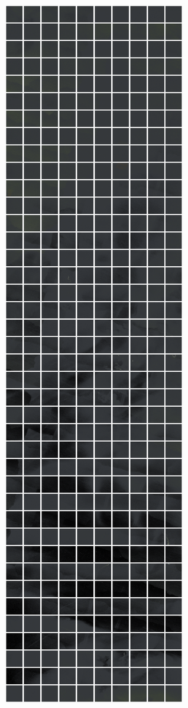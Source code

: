 <html>
<div>
<img src="https://github.com/HakkaTjakka/NL_TILE_MAP/blob/main/18/626/-1070/r.6260.-10700.png" height="44" width="44">
<img src="https://github.com/HakkaTjakka/NL_TILE_MAP/blob/main/18/626/-1070/r.6261.-10700.png" height="44" width="44">
<img src="https://github.com/HakkaTjakka/NL_TILE_MAP/blob/main/18/626/-1070/r.6262.-10700.png" height="44" width="44">
<img src="https://github.com/HakkaTjakka/NL_TILE_MAP/blob/main/18/626/-1070/r.6263.-10700.png" height="44" width="44">
<img src="https://github.com/HakkaTjakka/NL_TILE_MAP/blob/main/18/626/-1070/r.6264.-10700.png" height="44" width="44">
<img src="https://github.com/HakkaTjakka/NL_TILE_MAP/blob/main/18/626/-1070/r.6265.-10700.png" height="44" width="44">
<img src="https://github.com/HakkaTjakka/NL_TILE_MAP/blob/main/18/626/-1070/r.6266.-10700.png" height="44" width="44">
<img src="https://github.com/HakkaTjakka/NL_TILE_MAP/blob/main/18/626/-1070/r.6267.-10700.png" height="44" width="44">
<img src="https://github.com/HakkaTjakka/NL_TILE_MAP/blob/main/18/626/-1070/r.6268.-10700.png" height="44" width="44">
<img src="https://github.com/HakkaTjakka/NL_TILE_MAP/blob/main/18/626/-1070/r.6269.-10700.png" height="44" width="44">
<img src="https://github.com/HakkaTjakka/NL_TILE_MAP/blob/main/18/627/-1070/r.6270.-10700.png" height="44" width="44">
<img src="https://github.com/HakkaTjakka/NL_TILE_MAP/blob/main/18/627/-1070/r.6271.-10700.png" height="44" width="44">
<img src="https://github.com/HakkaTjakka/NL_TILE_MAP/blob/main/18/627/-1070/r.6272.-10700.png" height="44" width="44">
<img src="https://github.com/HakkaTjakka/NL_TILE_MAP/blob/main/18/627/-1070/r.6273.-10700.png" height="44" width="44">
<img src="https://github.com/HakkaTjakka/NL_TILE_MAP/blob/main/18/627/-1070/r.6274.-10700.png" height="44" width="44">
<img src="https://github.com/HakkaTjakka/NL_TILE_MAP/blob/main/18/627/-1070/r.6275.-10700.png" height="44" width="44">
<img src="https://github.com/HakkaTjakka/NL_TILE_MAP/blob/main/18/627/-1070/r.6276.-10700.png" height="44" width="44">
<img src="https://github.com/HakkaTjakka/NL_TILE_MAP/blob/main/18/627/-1070/r.6277.-10700.png" height="44" width="44">
<img src="https://github.com/HakkaTjakka/NL_TILE_MAP/blob/main/18/627/-1070/r.6278.-10700.png" height="44" width="44">
<img src="https://github.com/HakkaTjakka/NL_TILE_MAP/blob/main/18/627/-1070/r.6279.-10700.png" height="44" width="44">
<br>
<img src="https://github.com/HakkaTjakka/NL_TILE_MAP/blob/main/18/626/-1070/r.6260.-10699.png" height="44" width="44">
<img src="https://github.com/HakkaTjakka/NL_TILE_MAP/blob/main/18/626/-1070/r.6261.-10699.png" height="44" width="44">
<img src="https://github.com/HakkaTjakka/NL_TILE_MAP/blob/main/18/626/-1070/r.6262.-10699.png" height="44" width="44">
<img src="https://github.com/HakkaTjakka/NL_TILE_MAP/blob/main/18/626/-1070/r.6263.-10699.png" height="44" width="44">
<img src="https://github.com/HakkaTjakka/NL_TILE_MAP/blob/main/18/626/-1070/r.6264.-10699.png" height="44" width="44">
<img src="https://github.com/HakkaTjakka/NL_TILE_MAP/blob/main/18/626/-1070/r.6265.-10699.png" height="44" width="44">
<img src="https://github.com/HakkaTjakka/NL_TILE_MAP/blob/main/18/626/-1070/r.6266.-10699.png" height="44" width="44">
<img src="https://github.com/HakkaTjakka/NL_TILE_MAP/blob/main/18/626/-1070/r.6267.-10699.png" height="44" width="44">
<img src="https://github.com/HakkaTjakka/NL_TILE_MAP/blob/main/18/626/-1070/r.6268.-10699.png" height="44" width="44">
<img src="https://github.com/HakkaTjakka/NL_TILE_MAP/blob/main/18/626/-1070/r.6269.-10699.png" height="44" width="44">
<img src="https://github.com/HakkaTjakka/NL_TILE_MAP/blob/main/18/627/-1070/r.6270.-10699.png" height="44" width="44">
<img src="https://github.com/HakkaTjakka/NL_TILE_MAP/blob/main/18/627/-1070/r.6271.-10699.png" height="44" width="44">
<img src="https://github.com/HakkaTjakka/NL_TILE_MAP/blob/main/18/627/-1070/r.6272.-10699.png" height="44" width="44">
<img src="https://github.com/HakkaTjakka/NL_TILE_MAP/blob/main/18/627/-1070/r.6273.-10699.png" height="44" width="44">
<img src="https://github.com/HakkaTjakka/NL_TILE_MAP/blob/main/18/627/-1070/r.6274.-10699.png" height="44" width="44">
<img src="https://github.com/HakkaTjakka/NL_TILE_MAP/blob/main/18/627/-1070/r.6275.-10699.png" height="44" width="44">
<img src="https://github.com/HakkaTjakka/NL_TILE_MAP/blob/main/18/627/-1070/r.6276.-10699.png" height="44" width="44">
<img src="https://github.com/HakkaTjakka/NL_TILE_MAP/blob/main/18/627/-1070/r.6277.-10699.png" height="44" width="44">
<img src="https://github.com/HakkaTjakka/NL_TILE_MAP/blob/main/18/627/-1070/r.6278.-10699.png" height="44" width="44">
<img src="https://github.com/HakkaTjakka/NL_TILE_MAP/blob/main/18/627/-1070/r.6279.-10699.png" height="44" width="44">
<br>
<img src="https://github.com/HakkaTjakka/NL_TILE_MAP/blob/main/18/626/-1070/r.6260.-10698.png" height="44" width="44">
<img src="https://github.com/HakkaTjakka/NL_TILE_MAP/blob/main/18/626/-1070/r.6261.-10698.png" height="44" width="44">
<img src="https://github.com/HakkaTjakka/NL_TILE_MAP/blob/main/18/626/-1070/r.6262.-10698.png" height="44" width="44">
<img src="https://github.com/HakkaTjakka/NL_TILE_MAP/blob/main/18/626/-1070/r.6263.-10698.png" height="44" width="44">
<img src="https://github.com/HakkaTjakka/NL_TILE_MAP/blob/main/18/626/-1070/r.6264.-10698.png" height="44" width="44">
<img src="https://github.com/HakkaTjakka/NL_TILE_MAP/blob/main/18/626/-1070/r.6265.-10698.png" height="44" width="44">
<img src="https://github.com/HakkaTjakka/NL_TILE_MAP/blob/main/18/626/-1070/r.6266.-10698.png" height="44" width="44">
<img src="https://github.com/HakkaTjakka/NL_TILE_MAP/blob/main/18/626/-1070/r.6267.-10698.png" height="44" width="44">
<img src="https://github.com/HakkaTjakka/NL_TILE_MAP/blob/main/18/626/-1070/r.6268.-10698.png" height="44" width="44">
<img src="https://github.com/HakkaTjakka/NL_TILE_MAP/blob/main/18/626/-1070/r.6269.-10698.png" height="44" width="44">
<img src="https://github.com/HakkaTjakka/NL_TILE_MAP/blob/main/18/627/-1070/r.6270.-10698.png" height="44" width="44">
<img src="https://github.com/HakkaTjakka/NL_TILE_MAP/blob/main/18/627/-1070/r.6271.-10698.png" height="44" width="44">
<img src="https://github.com/HakkaTjakka/NL_TILE_MAP/blob/main/18/627/-1070/r.6272.-10698.png" height="44" width="44">
<img src="https://github.com/HakkaTjakka/NL_TILE_MAP/blob/main/18/627/-1070/r.6273.-10698.png" height="44" width="44">
<img src="https://github.com/HakkaTjakka/NL_TILE_MAP/blob/main/18/627/-1070/r.6274.-10698.png" height="44" width="44">
<img src="https://github.com/HakkaTjakka/NL_TILE_MAP/blob/main/18/627/-1070/r.6275.-10698.png" height="44" width="44">
<img src="https://github.com/HakkaTjakka/NL_TILE_MAP/blob/main/18/627/-1070/r.6276.-10698.png" height="44" width="44">
<img src="https://github.com/HakkaTjakka/NL_TILE_MAP/blob/main/18/627/-1070/r.6277.-10698.png" height="44" width="44">
<img src="https://github.com/HakkaTjakka/NL_TILE_MAP/blob/main/18/627/-1070/r.6278.-10698.png" height="44" width="44">
<img src="https://github.com/HakkaTjakka/NL_TILE_MAP/blob/main/18/627/-1070/r.6279.-10698.png" height="44" width="44">
<br>
<img src="https://github.com/HakkaTjakka/NL_TILE_MAP/blob/main/18/626/-1070/r.6260.-10697.png" height="44" width="44">
<img src="https://github.com/HakkaTjakka/NL_TILE_MAP/blob/main/18/626/-1070/r.6261.-10697.png" height="44" width="44">
<img src="https://github.com/HakkaTjakka/NL_TILE_MAP/blob/main/18/626/-1070/r.6262.-10697.png" height="44" width="44">
<img src="https://github.com/HakkaTjakka/NL_TILE_MAP/blob/main/18/626/-1070/r.6263.-10697.png" height="44" width="44">
<img src="https://github.com/HakkaTjakka/NL_TILE_MAP/blob/main/18/626/-1070/r.6264.-10697.png" height="44" width="44">
<img src="https://github.com/HakkaTjakka/NL_TILE_MAP/blob/main/18/626/-1070/r.6265.-10697.png" height="44" width="44">
<img src="https://github.com/HakkaTjakka/NL_TILE_MAP/blob/main/18/626/-1070/r.6266.-10697.png" height="44" width="44">
<img src="https://github.com/HakkaTjakka/NL_TILE_MAP/blob/main/18/626/-1070/r.6267.-10697.png" height="44" width="44">
<img src="https://github.com/HakkaTjakka/NL_TILE_MAP/blob/main/18/626/-1070/r.6268.-10697.png" height="44" width="44">
<img src="https://github.com/HakkaTjakka/NL_TILE_MAP/blob/main/18/626/-1070/r.6269.-10697.png" height="44" width="44">
<img src="https://github.com/HakkaTjakka/NL_TILE_MAP/blob/main/18/627/-1070/r.6270.-10697.png" height="44" width="44">
<img src="https://github.com/HakkaTjakka/NL_TILE_MAP/blob/main/18/627/-1070/r.6271.-10697.png" height="44" width="44">
<img src="https://github.com/HakkaTjakka/NL_TILE_MAP/blob/main/18/627/-1070/r.6272.-10697.png" height="44" width="44">
<img src="https://github.com/HakkaTjakka/NL_TILE_MAP/blob/main/18/627/-1070/r.6273.-10697.png" height="44" width="44">
<img src="https://github.com/HakkaTjakka/NL_TILE_MAP/blob/main/18/627/-1070/r.6274.-10697.png" height="44" width="44">
<img src="https://github.com/HakkaTjakka/NL_TILE_MAP/blob/main/18/627/-1070/r.6275.-10697.png" height="44" width="44">
<img src="https://github.com/HakkaTjakka/NL_TILE_MAP/blob/main/18/627/-1070/r.6276.-10697.png" height="44" width="44">
<img src="https://github.com/HakkaTjakka/NL_TILE_MAP/blob/main/18/627/-1070/r.6277.-10697.png" height="44" width="44">
<img src="https://github.com/HakkaTjakka/NL_TILE_MAP/blob/main/18/627/-1070/r.6278.-10697.png" height="44" width="44">
<img src="https://github.com/HakkaTjakka/NL_TILE_MAP/blob/main/18/627/-1070/r.6279.-10697.png" height="44" width="44">
<br>
<img src="https://github.com/HakkaTjakka/NL_TILE_MAP/blob/main/18/626/-1070/r.6260.-10696.png" height="44" width="44">
<img src="https://github.com/HakkaTjakka/NL_TILE_MAP/blob/main/18/626/-1070/r.6261.-10696.png" height="44" width="44">
<img src="https://github.com/HakkaTjakka/NL_TILE_MAP/blob/main/18/626/-1070/r.6262.-10696.png" height="44" width="44">
<img src="https://github.com/HakkaTjakka/NL_TILE_MAP/blob/main/18/626/-1070/r.6263.-10696.png" height="44" width="44">
<img src="https://github.com/HakkaTjakka/NL_TILE_MAP/blob/main/18/626/-1070/r.6264.-10696.png" height="44" width="44">
<img src="https://github.com/HakkaTjakka/NL_TILE_MAP/blob/main/18/626/-1070/r.6265.-10696.png" height="44" width="44">
<img src="https://github.com/HakkaTjakka/NL_TILE_MAP/blob/main/18/626/-1070/r.6266.-10696.png" height="44" width="44">
<img src="https://github.com/HakkaTjakka/NL_TILE_MAP/blob/main/18/626/-1070/r.6267.-10696.png" height="44" width="44">
<img src="https://github.com/HakkaTjakka/NL_TILE_MAP/blob/main/18/626/-1070/r.6268.-10696.png" height="44" width="44">
<img src="https://github.com/HakkaTjakka/NL_TILE_MAP/blob/main/18/626/-1070/r.6269.-10696.png" height="44" width="44">
<img src="https://github.com/HakkaTjakka/NL_TILE_MAP/blob/main/18/627/-1070/r.6270.-10696.png" height="44" width="44">
<img src="https://github.com/HakkaTjakka/NL_TILE_MAP/blob/main/18/627/-1070/r.6271.-10696.png" height="44" width="44">
<img src="https://github.com/HakkaTjakka/NL_TILE_MAP/blob/main/18/627/-1070/r.6272.-10696.png" height="44" width="44">
<img src="https://github.com/HakkaTjakka/NL_TILE_MAP/blob/main/18/627/-1070/r.6273.-10696.png" height="44" width="44">
<img src="https://github.com/HakkaTjakka/NL_TILE_MAP/blob/main/18/627/-1070/r.6274.-10696.png" height="44" width="44">
<img src="https://github.com/HakkaTjakka/NL_TILE_MAP/blob/main/18/627/-1070/r.6275.-10696.png" height="44" width="44">
<img src="https://github.com/HakkaTjakka/NL_TILE_MAP/blob/main/18/627/-1070/r.6276.-10696.png" height="44" width="44">
<img src="https://github.com/HakkaTjakka/NL_TILE_MAP/blob/main/18/627/-1070/r.6277.-10696.png" height="44" width="44">
<img src="https://github.com/HakkaTjakka/NL_TILE_MAP/blob/main/18/627/-1070/r.6278.-10696.png" height="44" width="44">
<img src="https://github.com/HakkaTjakka/NL_TILE_MAP/blob/main/18/627/-1070/r.6279.-10696.png" height="44" width="44">
<br>
<img src="https://github.com/HakkaTjakka/NL_TILE_MAP/blob/main/18/626/-1070/r.6260.-10695.png" height="44" width="44">
<img src="https://github.com/HakkaTjakka/NL_TILE_MAP/blob/main/18/626/-1070/r.6261.-10695.png" height="44" width="44">
<img src="https://github.com/HakkaTjakka/NL_TILE_MAP/blob/main/18/626/-1070/r.6262.-10695.png" height="44" width="44">
<img src="https://github.com/HakkaTjakka/NL_TILE_MAP/blob/main/18/626/-1070/r.6263.-10695.png" height="44" width="44">
<img src="https://github.com/HakkaTjakka/NL_TILE_MAP/blob/main/18/626/-1070/r.6264.-10695.png" height="44" width="44">
<img src="https://github.com/HakkaTjakka/NL_TILE_MAP/blob/main/18/626/-1070/r.6265.-10695.png" height="44" width="44">
<img src="https://github.com/HakkaTjakka/NL_TILE_MAP/blob/main/18/626/-1070/r.6266.-10695.png" height="44" width="44">
<img src="https://github.com/HakkaTjakka/NL_TILE_MAP/blob/main/18/626/-1070/r.6267.-10695.png" height="44" width="44">
<img src="https://github.com/HakkaTjakka/NL_TILE_MAP/blob/main/18/626/-1070/r.6268.-10695.png" height="44" width="44">
<img src="https://github.com/HakkaTjakka/NL_TILE_MAP/blob/main/18/626/-1070/r.6269.-10695.png" height="44" width="44">
<img src="https://github.com/HakkaTjakka/NL_TILE_MAP/blob/main/18/627/-1070/r.6270.-10695.png" height="44" width="44">
<img src="https://github.com/HakkaTjakka/NL_TILE_MAP/blob/main/18/627/-1070/r.6271.-10695.png" height="44" width="44">
<img src="https://github.com/HakkaTjakka/NL_TILE_MAP/blob/main/18/627/-1070/r.6272.-10695.png" height="44" width="44">
<img src="https://github.com/HakkaTjakka/NL_TILE_MAP/blob/main/18/627/-1070/r.6273.-10695.png" height="44" width="44">
<img src="https://github.com/HakkaTjakka/NL_TILE_MAP/blob/main/18/627/-1070/r.6274.-10695.png" height="44" width="44">
<img src="https://github.com/HakkaTjakka/NL_TILE_MAP/blob/main/18/627/-1070/r.6275.-10695.png" height="44" width="44">
<img src="https://github.com/HakkaTjakka/NL_TILE_MAP/blob/main/18/627/-1070/r.6276.-10695.png" height="44" width="44">
<img src="https://github.com/HakkaTjakka/NL_TILE_MAP/blob/main/18/627/-1070/r.6277.-10695.png" height="44" width="44">
<img src="https://github.com/HakkaTjakka/NL_TILE_MAP/blob/main/18/627/-1070/r.6278.-10695.png" height="44" width="44">
<img src="https://github.com/HakkaTjakka/NL_TILE_MAP/blob/main/18/627/-1070/r.6279.-10695.png" height="44" width="44">
<br>
<img src="https://github.com/HakkaTjakka/NL_TILE_MAP/blob/main/18/626/-1070/r.6260.-10694.png" height="44" width="44">
<img src="https://github.com/HakkaTjakka/NL_TILE_MAP/blob/main/18/626/-1070/r.6261.-10694.png" height="44" width="44">
<img src="https://github.com/HakkaTjakka/NL_TILE_MAP/blob/main/18/626/-1070/r.6262.-10694.png" height="44" width="44">
<img src="https://github.com/HakkaTjakka/NL_TILE_MAP/blob/main/18/626/-1070/r.6263.-10694.png" height="44" width="44">
<img src="https://github.com/HakkaTjakka/NL_TILE_MAP/blob/main/18/626/-1070/r.6264.-10694.png" height="44" width="44">
<img src="https://github.com/HakkaTjakka/NL_TILE_MAP/blob/main/18/626/-1070/r.6265.-10694.png" height="44" width="44">
<img src="https://github.com/HakkaTjakka/NL_TILE_MAP/blob/main/18/626/-1070/r.6266.-10694.png" height="44" width="44">
<img src="https://github.com/HakkaTjakka/NL_TILE_MAP/blob/main/18/626/-1070/r.6267.-10694.png" height="44" width="44">
<img src="https://github.com/HakkaTjakka/NL_TILE_MAP/blob/main/18/626/-1070/r.6268.-10694.png" height="44" width="44">
<img src="https://github.com/HakkaTjakka/NL_TILE_MAP/blob/main/18/626/-1070/r.6269.-10694.png" height="44" width="44">
<img src="https://github.com/HakkaTjakka/NL_TILE_MAP/blob/main/18/627/-1070/r.6270.-10694.png" height="44" width="44">
<img src="https://github.com/HakkaTjakka/NL_TILE_MAP/blob/main/18/627/-1070/r.6271.-10694.png" height="44" width="44">
<img src="https://github.com/HakkaTjakka/NL_TILE_MAP/blob/main/18/627/-1070/r.6272.-10694.png" height="44" width="44">
<img src="https://github.com/HakkaTjakka/NL_TILE_MAP/blob/main/18/627/-1070/r.6273.-10694.png" height="44" width="44">
<img src="https://github.com/HakkaTjakka/NL_TILE_MAP/blob/main/18/627/-1070/r.6274.-10694.png" height="44" width="44">
<img src="https://github.com/HakkaTjakka/NL_TILE_MAP/blob/main/18/627/-1070/r.6275.-10694.png" height="44" width="44">
<img src="https://github.com/HakkaTjakka/NL_TILE_MAP/blob/main/18/627/-1070/r.6276.-10694.png" height="44" width="44">
<img src="https://github.com/HakkaTjakka/NL_TILE_MAP/blob/main/18/627/-1070/r.6277.-10694.png" height="44" width="44">
<img src="https://github.com/HakkaTjakka/NL_TILE_MAP/blob/main/18/627/-1070/r.6278.-10694.png" height="44" width="44">
<img src="https://github.com/HakkaTjakka/NL_TILE_MAP/blob/main/18/627/-1070/r.6279.-10694.png" height="44" width="44">
<br>
<img src="https://github.com/HakkaTjakka/NL_TILE_MAP/blob/main/18/626/-1070/r.6260.-10693.png" height="44" width="44">
<img src="https://github.com/HakkaTjakka/NL_TILE_MAP/blob/main/18/626/-1070/r.6261.-10693.png" height="44" width="44">
<img src="https://github.com/HakkaTjakka/NL_TILE_MAP/blob/main/18/626/-1070/r.6262.-10693.png" height="44" width="44">
<img src="https://github.com/HakkaTjakka/NL_TILE_MAP/blob/main/18/626/-1070/r.6263.-10693.png" height="44" width="44">
<img src="https://github.com/HakkaTjakka/NL_TILE_MAP/blob/main/18/626/-1070/r.6264.-10693.png" height="44" width="44">
<img src="https://github.com/HakkaTjakka/NL_TILE_MAP/blob/main/18/626/-1070/r.6265.-10693.png" height="44" width="44">
<img src="https://github.com/HakkaTjakka/NL_TILE_MAP/blob/main/18/626/-1070/r.6266.-10693.png" height="44" width="44">
<img src="https://github.com/HakkaTjakka/NL_TILE_MAP/blob/main/18/626/-1070/r.6267.-10693.png" height="44" width="44">
<img src="https://github.com/HakkaTjakka/NL_TILE_MAP/blob/main/18/626/-1070/r.6268.-10693.png" height="44" width="44">
<img src="https://github.com/HakkaTjakka/NL_TILE_MAP/blob/main/18/626/-1070/r.6269.-10693.png" height="44" width="44">
<img src="https://github.com/HakkaTjakka/NL_TILE_MAP/blob/main/18/627/-1070/r.6270.-10693.png" height="44" width="44">
<img src="https://github.com/HakkaTjakka/NL_TILE_MAP/blob/main/18/627/-1070/r.6271.-10693.png" height="44" width="44">
<img src="https://github.com/HakkaTjakka/NL_TILE_MAP/blob/main/18/627/-1070/r.6272.-10693.png" height="44" width="44">
<img src="https://github.com/HakkaTjakka/NL_TILE_MAP/blob/main/18/627/-1070/r.6273.-10693.png" height="44" width="44">
<img src="https://github.com/HakkaTjakka/NL_TILE_MAP/blob/main/18/627/-1070/r.6274.-10693.png" height="44" width="44">
<img src="https://github.com/HakkaTjakka/NL_TILE_MAP/blob/main/18/627/-1070/r.6275.-10693.png" height="44" width="44">
<img src="https://github.com/HakkaTjakka/NL_TILE_MAP/blob/main/18/627/-1070/r.6276.-10693.png" height="44" width="44">
<img src="https://github.com/HakkaTjakka/NL_TILE_MAP/blob/main/18/627/-1070/r.6277.-10693.png" height="44" width="44">
<img src="https://github.com/HakkaTjakka/NL_TILE_MAP/blob/main/18/627/-1070/r.6278.-10693.png" height="44" width="44">
<img src="https://github.com/HakkaTjakka/NL_TILE_MAP/blob/main/18/627/-1070/r.6279.-10693.png" height="44" width="44">
<br>
<img src="https://github.com/HakkaTjakka/NL_TILE_MAP/blob/main/18/626/-1070/r.6260.-10692.png" height="44" width="44">
<img src="https://github.com/HakkaTjakka/NL_TILE_MAP/blob/main/18/626/-1070/r.6261.-10692.png" height="44" width="44">
<img src="https://github.com/HakkaTjakka/NL_TILE_MAP/blob/main/18/626/-1070/r.6262.-10692.png" height="44" width="44">
<img src="https://github.com/HakkaTjakka/NL_TILE_MAP/blob/main/18/626/-1070/r.6263.-10692.png" height="44" width="44">
<img src="https://github.com/HakkaTjakka/NL_TILE_MAP/blob/main/18/626/-1070/r.6264.-10692.png" height="44" width="44">
<img src="https://github.com/HakkaTjakka/NL_TILE_MAP/blob/main/18/626/-1070/r.6265.-10692.png" height="44" width="44">
<img src="https://github.com/HakkaTjakka/NL_TILE_MAP/blob/main/18/626/-1070/r.6266.-10692.png" height="44" width="44">
<img src="https://github.com/HakkaTjakka/NL_TILE_MAP/blob/main/18/626/-1070/r.6267.-10692.png" height="44" width="44">
<img src="https://github.com/HakkaTjakka/NL_TILE_MAP/blob/main/18/626/-1070/r.6268.-10692.png" height="44" width="44">
<img src="https://github.com/HakkaTjakka/NL_TILE_MAP/blob/main/18/626/-1070/r.6269.-10692.png" height="44" width="44">
<img src="https://github.com/HakkaTjakka/NL_TILE_MAP/blob/main/18/627/-1070/r.6270.-10692.png" height="44" width="44">
<img src="https://github.com/HakkaTjakka/NL_TILE_MAP/blob/main/18/627/-1070/r.6271.-10692.png" height="44" width="44">
<img src="https://github.com/HakkaTjakka/NL_TILE_MAP/blob/main/18/627/-1070/r.6272.-10692.png" height="44" width="44">
<img src="https://github.com/HakkaTjakka/NL_TILE_MAP/blob/main/18/627/-1070/r.6273.-10692.png" height="44" width="44">
<img src="https://github.com/HakkaTjakka/NL_TILE_MAP/blob/main/18/627/-1070/r.6274.-10692.png" height="44" width="44">
<img src="https://github.com/HakkaTjakka/NL_TILE_MAP/blob/main/18/627/-1070/r.6275.-10692.png" height="44" width="44">
<img src="https://github.com/HakkaTjakka/NL_TILE_MAP/blob/main/18/627/-1070/r.6276.-10692.png" height="44" width="44">
<img src="https://github.com/HakkaTjakka/NL_TILE_MAP/blob/main/18/627/-1070/r.6277.-10692.png" height="44" width="44">
<img src="https://github.com/HakkaTjakka/NL_TILE_MAP/blob/main/18/627/-1070/r.6278.-10692.png" height="44" width="44">
<img src="https://github.com/HakkaTjakka/NL_TILE_MAP/blob/main/18/627/-1070/r.6279.-10692.png" height="44" width="44">
<br>
<img src="https://github.com/HakkaTjakka/NL_TILE_MAP/blob/main/18/626/-1070/r.6260.-10691.png" height="44" width="44">
<img src="https://github.com/HakkaTjakka/NL_TILE_MAP/blob/main/18/626/-1070/r.6261.-10691.png" height="44" width="44">
<img src="https://github.com/HakkaTjakka/NL_TILE_MAP/blob/main/18/626/-1070/r.6262.-10691.png" height="44" width="44">
<img src="https://github.com/HakkaTjakka/NL_TILE_MAP/blob/main/18/626/-1070/r.6263.-10691.png" height="44" width="44">
<img src="https://github.com/HakkaTjakka/NL_TILE_MAP/blob/main/18/626/-1070/r.6264.-10691.png" height="44" width="44">
<img src="https://github.com/HakkaTjakka/NL_TILE_MAP/blob/main/18/626/-1070/r.6265.-10691.png" height="44" width="44">
<img src="https://github.com/HakkaTjakka/NL_TILE_MAP/blob/main/18/626/-1070/r.6266.-10691.png" height="44" width="44">
<img src="https://github.com/HakkaTjakka/NL_TILE_MAP/blob/main/18/626/-1070/r.6267.-10691.png" height="44" width="44">
<img src="https://github.com/HakkaTjakka/NL_TILE_MAP/blob/main/18/626/-1070/r.6268.-10691.png" height="44" width="44">
<img src="https://github.com/HakkaTjakka/NL_TILE_MAP/blob/main/18/626/-1070/r.6269.-10691.png" height="44" width="44">
<img src="https://github.com/HakkaTjakka/NL_TILE_MAP/blob/main/18/627/-1070/r.6270.-10691.png" height="44" width="44">
<img src="https://github.com/HakkaTjakka/NL_TILE_MAP/blob/main/18/627/-1070/r.6271.-10691.png" height="44" width="44">
<img src="https://github.com/HakkaTjakka/NL_TILE_MAP/blob/main/18/627/-1070/r.6272.-10691.png" height="44" width="44">
<img src="https://github.com/HakkaTjakka/NL_TILE_MAP/blob/main/18/627/-1070/r.6273.-10691.png" height="44" width="44">
<img src="https://github.com/HakkaTjakka/NL_TILE_MAP/blob/main/18/627/-1070/r.6274.-10691.png" height="44" width="44">
<img src="https://github.com/HakkaTjakka/NL_TILE_MAP/blob/main/18/627/-1070/r.6275.-10691.png" height="44" width="44">
<img src="https://github.com/HakkaTjakka/NL_TILE_MAP/blob/main/18/627/-1070/r.6276.-10691.png" height="44" width="44">
<img src="https://github.com/HakkaTjakka/NL_TILE_MAP/blob/main/18/627/-1070/r.6277.-10691.png" height="44" width="44">
<img src="https://github.com/HakkaTjakka/NL_TILE_MAP/blob/main/18/627/-1070/r.6278.-10691.png" height="44" width="44">
<img src="https://github.com/HakkaTjakka/NL_TILE_MAP/blob/main/18/627/-1070/r.6279.-10691.png" height="44" width="44">
<br>
<img src="https://github.com/HakkaTjakka/NL_TILE_MAP/blob/main/18/626/-1069/r.6260.-10690.png" height="44" width="44">
<img src="https://github.com/HakkaTjakka/NL_TILE_MAP/blob/main/18/626/-1069/r.6261.-10690.png" height="44" width="44">
<img src="https://github.com/HakkaTjakka/NL_TILE_MAP/blob/main/18/626/-1069/r.6262.-10690.png" height="44" width="44">
<img src="https://github.com/HakkaTjakka/NL_TILE_MAP/blob/main/18/626/-1069/r.6263.-10690.png" height="44" width="44">
<img src="https://github.com/HakkaTjakka/NL_TILE_MAP/blob/main/18/626/-1069/r.6264.-10690.png" height="44" width="44">
<img src="https://github.com/HakkaTjakka/NL_TILE_MAP/blob/main/18/626/-1069/r.6265.-10690.png" height="44" width="44">
<img src="https://github.com/HakkaTjakka/NL_TILE_MAP/blob/main/18/626/-1069/r.6266.-10690.png" height="44" width="44">
<img src="https://github.com/HakkaTjakka/NL_TILE_MAP/blob/main/18/626/-1069/r.6267.-10690.png" height="44" width="44">
<img src="https://github.com/HakkaTjakka/NL_TILE_MAP/blob/main/18/626/-1069/r.6268.-10690.png" height="44" width="44">
<img src="https://github.com/HakkaTjakka/NL_TILE_MAP/blob/main/18/626/-1069/r.6269.-10690.png" height="44" width="44">
<img src="https://github.com/HakkaTjakka/NL_TILE_MAP/blob/main/18/627/-1069/r.6270.-10690.png" height="44" width="44">
<img src="https://github.com/HakkaTjakka/NL_TILE_MAP/blob/main/18/627/-1069/r.6271.-10690.png" height="44" width="44">
<img src="https://github.com/HakkaTjakka/NL_TILE_MAP/blob/main/18/627/-1069/r.6272.-10690.png" height="44" width="44">
<img src="https://github.com/HakkaTjakka/NL_TILE_MAP/blob/main/18/627/-1069/r.6273.-10690.png" height="44" width="44">
<img src="https://github.com/HakkaTjakka/NL_TILE_MAP/blob/main/18/627/-1069/r.6274.-10690.png" height="44" width="44">
<img src="https://github.com/HakkaTjakka/NL_TILE_MAP/blob/main/18/627/-1069/r.6275.-10690.png" height="44" width="44">
<img src="https://github.com/HakkaTjakka/NL_TILE_MAP/blob/main/18/627/-1069/r.6276.-10690.png" height="44" width="44">
<img src="https://github.com/HakkaTjakka/NL_TILE_MAP/blob/main/18/627/-1069/r.6277.-10690.png" height="44" width="44">
<img src="https://github.com/HakkaTjakka/NL_TILE_MAP/blob/main/18/627/-1069/r.6278.-10690.png" height="44" width="44">
<img src="https://github.com/HakkaTjakka/NL_TILE_MAP/blob/main/18/627/-1069/r.6279.-10690.png" height="44" width="44">
<br>
<img src="https://github.com/HakkaTjakka/NL_TILE_MAP/blob/main/18/626/-1069/r.6260.-10689.png" height="44" width="44">
<img src="https://github.com/HakkaTjakka/NL_TILE_MAP/blob/main/18/626/-1069/r.6261.-10689.png" height="44" width="44">
<img src="https://github.com/HakkaTjakka/NL_TILE_MAP/blob/main/18/626/-1069/r.6262.-10689.png" height="44" width="44">
<img src="https://github.com/HakkaTjakka/NL_TILE_MAP/blob/main/18/626/-1069/r.6263.-10689.png" height="44" width="44">
<img src="https://github.com/HakkaTjakka/NL_TILE_MAP/blob/main/18/626/-1069/r.6264.-10689.png" height="44" width="44">
<img src="https://github.com/HakkaTjakka/NL_TILE_MAP/blob/main/18/626/-1069/r.6265.-10689.png" height="44" width="44">
<img src="https://github.com/HakkaTjakka/NL_TILE_MAP/blob/main/18/626/-1069/r.6266.-10689.png" height="44" width="44">
<img src="https://github.com/HakkaTjakka/NL_TILE_MAP/blob/main/18/626/-1069/r.6267.-10689.png" height="44" width="44">
<img src="https://github.com/HakkaTjakka/NL_TILE_MAP/blob/main/18/626/-1069/r.6268.-10689.png" height="44" width="44">
<img src="https://github.com/HakkaTjakka/NL_TILE_MAP/blob/main/18/626/-1069/r.6269.-10689.png" height="44" width="44">
<img src="https://github.com/HakkaTjakka/NL_TILE_MAP/blob/main/18/627/-1069/r.6270.-10689.png" height="44" width="44">
<img src="https://github.com/HakkaTjakka/NL_TILE_MAP/blob/main/18/627/-1069/r.6271.-10689.png" height="44" width="44">
<img src="https://github.com/HakkaTjakka/NL_TILE_MAP/blob/main/18/627/-1069/r.6272.-10689.png" height="44" width="44">
<img src="https://github.com/HakkaTjakka/NL_TILE_MAP/blob/main/18/627/-1069/r.6273.-10689.png" height="44" width="44">
<img src="https://github.com/HakkaTjakka/NL_TILE_MAP/blob/main/18/627/-1069/r.6274.-10689.png" height="44" width="44">
<img src="https://github.com/HakkaTjakka/NL_TILE_MAP/blob/main/18/627/-1069/r.6275.-10689.png" height="44" width="44">
<img src="https://github.com/HakkaTjakka/NL_TILE_MAP/blob/main/18/627/-1069/r.6276.-10689.png" height="44" width="44">
<img src="https://github.com/HakkaTjakka/NL_TILE_MAP/blob/main/18/627/-1069/r.6277.-10689.png" height="44" width="44">
<img src="https://github.com/HakkaTjakka/NL_TILE_MAP/blob/main/18/627/-1069/r.6278.-10689.png" height="44" width="44">
<img src="https://github.com/HakkaTjakka/NL_TILE_MAP/blob/main/18/627/-1069/r.6279.-10689.png" height="44" width="44">
<br>
<img src="https://github.com/HakkaTjakka/NL_TILE_MAP/blob/main/18/626/-1069/r.6260.-10688.png" height="44" width="44">
<img src="https://github.com/HakkaTjakka/NL_TILE_MAP/blob/main/18/626/-1069/r.6261.-10688.png" height="44" width="44">
<img src="https://github.com/HakkaTjakka/NL_TILE_MAP/blob/main/18/626/-1069/r.6262.-10688.png" height="44" width="44">
<img src="https://github.com/HakkaTjakka/NL_TILE_MAP/blob/main/18/626/-1069/r.6263.-10688.png" height="44" width="44">
<img src="https://github.com/HakkaTjakka/NL_TILE_MAP/blob/main/18/626/-1069/r.6264.-10688.png" height="44" width="44">
<img src="https://github.com/HakkaTjakka/NL_TILE_MAP/blob/main/18/626/-1069/r.6265.-10688.png" height="44" width="44">
<img src="https://github.com/HakkaTjakka/NL_TILE_MAP/blob/main/18/626/-1069/r.6266.-10688.png" height="44" width="44">
<img src="https://github.com/HakkaTjakka/NL_TILE_MAP/blob/main/18/626/-1069/r.6267.-10688.png" height="44" width="44">
<img src="https://github.com/HakkaTjakka/NL_TILE_MAP/blob/main/18/626/-1069/r.6268.-10688.png" height="44" width="44">
<img src="https://github.com/HakkaTjakka/NL_TILE_MAP/blob/main/18/626/-1069/r.6269.-10688.png" height="44" width="44">
<img src="https://github.com/HakkaTjakka/NL_TILE_MAP/blob/main/18/627/-1069/r.6270.-10688.png" height="44" width="44">
<img src="https://github.com/HakkaTjakka/NL_TILE_MAP/blob/main/18/627/-1069/r.6271.-10688.png" height="44" width="44">
<img src="https://github.com/HakkaTjakka/NL_TILE_MAP/blob/main/18/627/-1069/r.6272.-10688.png" height="44" width="44">
<img src="https://github.com/HakkaTjakka/NL_TILE_MAP/blob/main/18/627/-1069/r.6273.-10688.png" height="44" width="44">
<img src="https://github.com/HakkaTjakka/NL_TILE_MAP/blob/main/18/627/-1069/r.6274.-10688.png" height="44" width="44">
<img src="https://github.com/HakkaTjakka/NL_TILE_MAP/blob/main/18/627/-1069/r.6275.-10688.png" height="44" width="44">
<img src="https://github.com/HakkaTjakka/NL_TILE_MAP/blob/main/18/627/-1069/r.6276.-10688.png" height="44" width="44">
<img src="https://github.com/HakkaTjakka/NL_TILE_MAP/blob/main/18/627/-1069/r.6277.-10688.png" height="44" width="44">
<img src="https://github.com/HakkaTjakka/NL_TILE_MAP/blob/main/18/627/-1069/r.6278.-10688.png" height="44" width="44">
<img src="https://github.com/HakkaTjakka/NL_TILE_MAP/blob/main/18/627/-1069/r.6279.-10688.png" height="44" width="44">
<br>
<img src="https://github.com/HakkaTjakka/NL_TILE_MAP/blob/main/18/626/-1069/r.6260.-10687.png" height="44" width="44">
<img src="https://github.com/HakkaTjakka/NL_TILE_MAP/blob/main/18/626/-1069/r.6261.-10687.png" height="44" width="44">
<img src="https://github.com/HakkaTjakka/NL_TILE_MAP/blob/main/18/626/-1069/r.6262.-10687.png" height="44" width="44">
<img src="https://github.com/HakkaTjakka/NL_TILE_MAP/blob/main/18/626/-1069/r.6263.-10687.png" height="44" width="44">
<img src="https://github.com/HakkaTjakka/NL_TILE_MAP/blob/main/18/626/-1069/r.6264.-10687.png" height="44" width="44">
<img src="https://github.com/HakkaTjakka/NL_TILE_MAP/blob/main/18/626/-1069/r.6265.-10687.png" height="44" width="44">
<img src="https://github.com/HakkaTjakka/NL_TILE_MAP/blob/main/18/626/-1069/r.6266.-10687.png" height="44" width="44">
<img src="https://github.com/HakkaTjakka/NL_TILE_MAP/blob/main/18/626/-1069/r.6267.-10687.png" height="44" width="44">
<img src="https://github.com/HakkaTjakka/NL_TILE_MAP/blob/main/18/626/-1069/r.6268.-10687.png" height="44" width="44">
<img src="https://github.com/HakkaTjakka/NL_TILE_MAP/blob/main/18/626/-1069/r.6269.-10687.png" height="44" width="44">
<img src="https://github.com/HakkaTjakka/NL_TILE_MAP/blob/main/18/627/-1069/r.6270.-10687.png" height="44" width="44">
<img src="https://github.com/HakkaTjakka/NL_TILE_MAP/blob/main/18/627/-1069/r.6271.-10687.png" height="44" width="44">
<img src="https://github.com/HakkaTjakka/NL_TILE_MAP/blob/main/18/627/-1069/r.6272.-10687.png" height="44" width="44">
<img src="https://github.com/HakkaTjakka/NL_TILE_MAP/blob/main/18/627/-1069/r.6273.-10687.png" height="44" width="44">
<img src="https://github.com/HakkaTjakka/NL_TILE_MAP/blob/main/18/627/-1069/r.6274.-10687.png" height="44" width="44">
<img src="https://github.com/HakkaTjakka/NL_TILE_MAP/blob/main/18/627/-1069/r.6275.-10687.png" height="44" width="44">
<img src="https://github.com/HakkaTjakka/NL_TILE_MAP/blob/main/18/627/-1069/r.6276.-10687.png" height="44" width="44">
<img src="https://github.com/HakkaTjakka/NL_TILE_MAP/blob/main/18/627/-1069/r.6277.-10687.png" height="44" width="44">
<img src="https://github.com/HakkaTjakka/NL_TILE_MAP/blob/main/18/627/-1069/r.6278.-10687.png" height="44" width="44">
<img src="https://github.com/HakkaTjakka/NL_TILE_MAP/blob/main/18/627/-1069/r.6279.-10687.png" height="44" width="44">
<br>
<img src="https://github.com/HakkaTjakka/NL_TILE_MAP/blob/main/18/626/-1069/r.6260.-10686.png" height="44" width="44">
<img src="https://github.com/HakkaTjakka/NL_TILE_MAP/blob/main/18/626/-1069/r.6261.-10686.png" height="44" width="44">
<img src="https://github.com/HakkaTjakka/NL_TILE_MAP/blob/main/18/626/-1069/r.6262.-10686.png" height="44" width="44">
<img src="https://github.com/HakkaTjakka/NL_TILE_MAP/blob/main/18/626/-1069/r.6263.-10686.png" height="44" width="44">
<img src="https://github.com/HakkaTjakka/NL_TILE_MAP/blob/main/18/626/-1069/r.6264.-10686.png" height="44" width="44">
<img src="https://github.com/HakkaTjakka/NL_TILE_MAP/blob/main/18/626/-1069/r.6265.-10686.png" height="44" width="44">
<img src="https://github.com/HakkaTjakka/NL_TILE_MAP/blob/main/18/626/-1069/r.6266.-10686.png" height="44" width="44">
<img src="https://github.com/HakkaTjakka/NL_TILE_MAP/blob/main/18/626/-1069/r.6267.-10686.png" height="44" width="44">
<img src="https://github.com/HakkaTjakka/NL_TILE_MAP/blob/main/18/626/-1069/r.6268.-10686.png" height="44" width="44">
<img src="https://github.com/HakkaTjakka/NL_TILE_MAP/blob/main/18/626/-1069/r.6269.-10686.png" height="44" width="44">
<img src="https://github.com/HakkaTjakka/NL_TILE_MAP/blob/main/18/627/-1069/r.6270.-10686.png" height="44" width="44">
<img src="https://github.com/HakkaTjakka/NL_TILE_MAP/blob/main/18/627/-1069/r.6271.-10686.png" height="44" width="44">
<img src="https://github.com/HakkaTjakka/NL_TILE_MAP/blob/main/18/627/-1069/r.6272.-10686.png" height="44" width="44">
<img src="https://github.com/HakkaTjakka/NL_TILE_MAP/blob/main/18/627/-1069/r.6273.-10686.png" height="44" width="44">
<img src="https://github.com/HakkaTjakka/NL_TILE_MAP/blob/main/18/627/-1069/r.6274.-10686.png" height="44" width="44">
<img src="https://github.com/HakkaTjakka/NL_TILE_MAP/blob/main/18/627/-1069/r.6275.-10686.png" height="44" width="44">
<img src="https://github.com/HakkaTjakka/NL_TILE_MAP/blob/main/18/627/-1069/r.6276.-10686.png" height="44" width="44">
<img src="https://github.com/HakkaTjakka/NL_TILE_MAP/blob/main/18/627/-1069/r.6277.-10686.png" height="44" width="44">
<img src="https://github.com/HakkaTjakka/NL_TILE_MAP/blob/main/18/627/-1069/r.6278.-10686.png" height="44" width="44">
<img src="https://github.com/HakkaTjakka/NL_TILE_MAP/blob/main/18/627/-1069/r.6279.-10686.png" height="44" width="44">
<br>
<img src="https://github.com/HakkaTjakka/NL_TILE_MAP/blob/main/18/626/-1069/r.6260.-10685.png" height="44" width="44">
<img src="https://github.com/HakkaTjakka/NL_TILE_MAP/blob/main/18/626/-1069/r.6261.-10685.png" height="44" width="44">
<img src="https://github.com/HakkaTjakka/NL_TILE_MAP/blob/main/18/626/-1069/r.6262.-10685.png" height="44" width="44">
<img src="https://github.com/HakkaTjakka/NL_TILE_MAP/blob/main/18/626/-1069/r.6263.-10685.png" height="44" width="44">
<img src="https://github.com/HakkaTjakka/NL_TILE_MAP/blob/main/18/626/-1069/r.6264.-10685.png" height="44" width="44">
<img src="https://github.com/HakkaTjakka/NL_TILE_MAP/blob/main/18/626/-1069/r.6265.-10685.png" height="44" width="44">
<img src="https://github.com/HakkaTjakka/NL_TILE_MAP/blob/main/18/626/-1069/r.6266.-10685.png" height="44" width="44">
<img src="https://github.com/HakkaTjakka/NL_TILE_MAP/blob/main/18/626/-1069/r.6267.-10685.png" height="44" width="44">
<img src="https://github.com/HakkaTjakka/NL_TILE_MAP/blob/main/18/626/-1069/r.6268.-10685.png" height="44" width="44">
<img src="https://github.com/HakkaTjakka/NL_TILE_MAP/blob/main/18/626/-1069/r.6269.-10685.png" height="44" width="44">
<img src="https://github.com/HakkaTjakka/NL_TILE_MAP/blob/main/18/627/-1069/r.6270.-10685.png" height="44" width="44">
<img src="https://github.com/HakkaTjakka/NL_TILE_MAP/blob/main/18/627/-1069/r.6271.-10685.png" height="44" width="44">
<img src="https://github.com/HakkaTjakka/NL_TILE_MAP/blob/main/18/627/-1069/r.6272.-10685.png" height="44" width="44">
<img src="https://github.com/HakkaTjakka/NL_TILE_MAP/blob/main/18/627/-1069/r.6273.-10685.png" height="44" width="44">
<img src="https://github.com/HakkaTjakka/NL_TILE_MAP/blob/main/18/627/-1069/r.6274.-10685.png" height="44" width="44">
<img src="https://github.com/HakkaTjakka/NL_TILE_MAP/blob/main/18/627/-1069/r.6275.-10685.png" height="44" width="44">
<img src="https://github.com/HakkaTjakka/NL_TILE_MAP/blob/main/18/627/-1069/r.6276.-10685.png" height="44" width="44">
<img src="https://github.com/HakkaTjakka/NL_TILE_MAP/blob/main/18/627/-1069/r.6277.-10685.png" height="44" width="44">
<img src="https://github.com/HakkaTjakka/NL_TILE_MAP/blob/main/18/627/-1069/r.6278.-10685.png" height="44" width="44">
<img src="https://github.com/HakkaTjakka/NL_TILE_MAP/blob/main/18/627/-1069/r.6279.-10685.png" height="44" width="44">
<br>
<img src="https://github.com/HakkaTjakka/NL_TILE_MAP/blob/main/18/626/-1069/r.6260.-10684.png" height="44" width="44">
<img src="https://github.com/HakkaTjakka/NL_TILE_MAP/blob/main/18/626/-1069/r.6261.-10684.png" height="44" width="44">
<img src="https://github.com/HakkaTjakka/NL_TILE_MAP/blob/main/18/626/-1069/r.6262.-10684.png" height="44" width="44">
<img src="https://github.com/HakkaTjakka/NL_TILE_MAP/blob/main/18/626/-1069/r.6263.-10684.png" height="44" width="44">
<img src="https://github.com/HakkaTjakka/NL_TILE_MAP/blob/main/18/626/-1069/r.6264.-10684.png" height="44" width="44">
<img src="https://github.com/HakkaTjakka/NL_TILE_MAP/blob/main/18/626/-1069/r.6265.-10684.png" height="44" width="44">
<img src="https://github.com/HakkaTjakka/NL_TILE_MAP/blob/main/18/626/-1069/r.6266.-10684.png" height="44" width="44">
<img src="https://github.com/HakkaTjakka/NL_TILE_MAP/blob/main/18/626/-1069/r.6267.-10684.png" height="44" width="44">
<img src="https://github.com/HakkaTjakka/NL_TILE_MAP/blob/main/18/626/-1069/r.6268.-10684.png" height="44" width="44">
<img src="https://github.com/HakkaTjakka/NL_TILE_MAP/blob/main/18/626/-1069/r.6269.-10684.png" height="44" width="44">
<img src="https://github.com/HakkaTjakka/NL_TILE_MAP/blob/main/18/627/-1069/r.6270.-10684.png" height="44" width="44">
<img src="https://github.com/HakkaTjakka/NL_TILE_MAP/blob/main/18/627/-1069/r.6271.-10684.png" height="44" width="44">
<img src="https://github.com/HakkaTjakka/NL_TILE_MAP/blob/main/18/627/-1069/r.6272.-10684.png" height="44" width="44">
<img src="https://github.com/HakkaTjakka/NL_TILE_MAP/blob/main/18/627/-1069/r.6273.-10684.png" height="44" width="44">
<img src="https://github.com/HakkaTjakka/NL_TILE_MAP/blob/main/18/627/-1069/r.6274.-10684.png" height="44" width="44">
<img src="https://github.com/HakkaTjakka/NL_TILE_MAP/blob/main/18/627/-1069/r.6275.-10684.png" height="44" width="44">
<img src="https://github.com/HakkaTjakka/NL_TILE_MAP/blob/main/18/627/-1069/r.6276.-10684.png" height="44" width="44">
<img src="https://github.com/HakkaTjakka/NL_TILE_MAP/blob/main/18/627/-1069/r.6277.-10684.png" height="44" width="44">
<img src="https://github.com/HakkaTjakka/NL_TILE_MAP/blob/main/18/627/-1069/r.6278.-10684.png" height="44" width="44">
<img src="https://github.com/HakkaTjakka/NL_TILE_MAP/blob/main/18/627/-1069/r.6279.-10684.png" height="44" width="44">
<br>
<img src="https://github.com/HakkaTjakka/NL_TILE_MAP/blob/main/18/626/-1069/r.6260.-10683.png" height="44" width="44">
<img src="https://github.com/HakkaTjakka/NL_TILE_MAP/blob/main/18/626/-1069/r.6261.-10683.png" height="44" width="44">
<img src="https://github.com/HakkaTjakka/NL_TILE_MAP/blob/main/18/626/-1069/r.6262.-10683.png" height="44" width="44">
<img src="https://github.com/HakkaTjakka/NL_TILE_MAP/blob/main/18/626/-1069/r.6263.-10683.png" height="44" width="44">
<img src="https://github.com/HakkaTjakka/NL_TILE_MAP/blob/main/18/626/-1069/r.6264.-10683.png" height="44" width="44">
<img src="https://github.com/HakkaTjakka/NL_TILE_MAP/blob/main/18/626/-1069/r.6265.-10683.png" height="44" width="44">
<img src="https://github.com/HakkaTjakka/NL_TILE_MAP/blob/main/18/626/-1069/r.6266.-10683.png" height="44" width="44">
<img src="https://github.com/HakkaTjakka/NL_TILE_MAP/blob/main/18/626/-1069/r.6267.-10683.png" height="44" width="44">
<img src="https://github.com/HakkaTjakka/NL_TILE_MAP/blob/main/18/626/-1069/r.6268.-10683.png" height="44" width="44">
<img src="https://github.com/HakkaTjakka/NL_TILE_MAP/blob/main/18/626/-1069/r.6269.-10683.png" height="44" width="44">
<img src="https://github.com/HakkaTjakka/NL_TILE_MAP/blob/main/18/627/-1069/r.6270.-10683.png" height="44" width="44">
<img src="https://github.com/HakkaTjakka/NL_TILE_MAP/blob/main/18/627/-1069/r.6271.-10683.png" height="44" width="44">
<img src="https://github.com/HakkaTjakka/NL_TILE_MAP/blob/main/18/627/-1069/r.6272.-10683.png" height="44" width="44">
<img src="https://github.com/HakkaTjakka/NL_TILE_MAP/blob/main/18/627/-1069/r.6273.-10683.png" height="44" width="44">
<img src="https://github.com/HakkaTjakka/NL_TILE_MAP/blob/main/18/627/-1069/r.6274.-10683.png" height="44" width="44">
<img src="https://github.com/HakkaTjakka/NL_TILE_MAP/blob/main/18/627/-1069/r.6275.-10683.png" height="44" width="44">
<img src="https://github.com/HakkaTjakka/NL_TILE_MAP/blob/main/18/627/-1069/r.6276.-10683.png" height="44" width="44">
<img src="https://github.com/HakkaTjakka/NL_TILE_MAP/blob/main/18/627/-1069/r.6277.-10683.png" height="44" width="44">
<img src="https://github.com/HakkaTjakka/NL_TILE_MAP/blob/main/18/627/-1069/r.6278.-10683.png" height="44" width="44">
<img src="https://github.com/HakkaTjakka/NL_TILE_MAP/blob/main/18/627/-1069/r.6279.-10683.png" height="44" width="44">
<br>
<img src="https://github.com/HakkaTjakka/NL_TILE_MAP/blob/main/18/626/-1069/r.6260.-10682.png" height="44" width="44">
<img src="https://github.com/HakkaTjakka/NL_TILE_MAP/blob/main/18/626/-1069/r.6261.-10682.png" height="44" width="44">
<img src="https://github.com/HakkaTjakka/NL_TILE_MAP/blob/main/18/626/-1069/r.6262.-10682.png" height="44" width="44">
<img src="https://github.com/HakkaTjakka/NL_TILE_MAP/blob/main/18/626/-1069/r.6263.-10682.png" height="44" width="44">
<img src="https://github.com/HakkaTjakka/NL_TILE_MAP/blob/main/18/626/-1069/r.6264.-10682.png" height="44" width="44">
<img src="https://github.com/HakkaTjakka/NL_TILE_MAP/blob/main/18/626/-1069/r.6265.-10682.png" height="44" width="44">
<img src="https://github.com/HakkaTjakka/NL_TILE_MAP/blob/main/18/626/-1069/r.6266.-10682.png" height="44" width="44">
<img src="https://github.com/HakkaTjakka/NL_TILE_MAP/blob/main/18/626/-1069/r.6267.-10682.png" height="44" width="44">
<img src="https://github.com/HakkaTjakka/NL_TILE_MAP/blob/main/18/626/-1069/r.6268.-10682.png" height="44" width="44">
<img src="https://github.com/HakkaTjakka/NL_TILE_MAP/blob/main/18/626/-1069/r.6269.-10682.png" height="44" width="44">
<img src="https://github.com/HakkaTjakka/NL_TILE_MAP/blob/main/18/627/-1069/r.6270.-10682.png" height="44" width="44">
<img src="https://github.com/HakkaTjakka/NL_TILE_MAP/blob/main/18/627/-1069/r.6271.-10682.png" height="44" width="44">
<img src="https://github.com/HakkaTjakka/NL_TILE_MAP/blob/main/18/627/-1069/r.6272.-10682.png" height="44" width="44">
<img src="https://github.com/HakkaTjakka/NL_TILE_MAP/blob/main/18/627/-1069/r.6273.-10682.png" height="44" width="44">
<img src="https://github.com/HakkaTjakka/NL_TILE_MAP/blob/main/18/627/-1069/r.6274.-10682.png" height="44" width="44">
<img src="https://github.com/HakkaTjakka/NL_TILE_MAP/blob/main/18/627/-1069/r.6275.-10682.png" height="44" width="44">
<img src="https://github.com/HakkaTjakka/NL_TILE_MAP/blob/main/18/627/-1069/r.6276.-10682.png" height="44" width="44">
<img src="https://github.com/HakkaTjakka/NL_TILE_MAP/blob/main/18/627/-1069/r.6277.-10682.png" height="44" width="44">
<img src="https://github.com/HakkaTjakka/NL_TILE_MAP/blob/main/18/627/-1069/r.6278.-10682.png" height="44" width="44">
<img src="https://github.com/HakkaTjakka/NL_TILE_MAP/blob/main/18/627/-1069/r.6279.-10682.png" height="44" width="44">
<br>
<img src="https://github.com/HakkaTjakka/NL_TILE_MAP/blob/main/18/626/-1069/r.6260.-10681.png" height="44" width="44">
<img src="https://github.com/HakkaTjakka/NL_TILE_MAP/blob/main/18/626/-1069/r.6261.-10681.png" height="44" width="44">
<img src="https://github.com/HakkaTjakka/NL_TILE_MAP/blob/main/18/626/-1069/r.6262.-10681.png" height="44" width="44">
<img src="https://github.com/HakkaTjakka/NL_TILE_MAP/blob/main/18/626/-1069/r.6263.-10681.png" height="44" width="44">
<img src="https://github.com/HakkaTjakka/NL_TILE_MAP/blob/main/18/626/-1069/r.6264.-10681.png" height="44" width="44">
<img src="https://github.com/HakkaTjakka/NL_TILE_MAP/blob/main/18/626/-1069/r.6265.-10681.png" height="44" width="44">
<img src="https://github.com/HakkaTjakka/NL_TILE_MAP/blob/main/18/626/-1069/r.6266.-10681.png" height="44" width="44">
<img src="https://github.com/HakkaTjakka/NL_TILE_MAP/blob/main/18/626/-1069/r.6267.-10681.png" height="44" width="44">
<img src="https://github.com/HakkaTjakka/NL_TILE_MAP/blob/main/18/626/-1069/r.6268.-10681.png" height="44" width="44">
<img src="https://github.com/HakkaTjakka/NL_TILE_MAP/blob/main/18/626/-1069/r.6269.-10681.png" height="44" width="44">
<img src="https://github.com/HakkaTjakka/NL_TILE_MAP/blob/main/18/627/-1069/r.6270.-10681.png" height="44" width="44">
<img src="https://github.com/HakkaTjakka/NL_TILE_MAP/blob/main/18/627/-1069/r.6271.-10681.png" height="44" width="44">
<img src="https://github.com/HakkaTjakka/NL_TILE_MAP/blob/main/18/627/-1069/r.6272.-10681.png" height="44" width="44">
<img src="https://github.com/HakkaTjakka/NL_TILE_MAP/blob/main/18/627/-1069/r.6273.-10681.png" height="44" width="44">
<img src="https://github.com/HakkaTjakka/NL_TILE_MAP/blob/main/18/627/-1069/r.6274.-10681.png" height="44" width="44">
<img src="https://github.com/HakkaTjakka/NL_TILE_MAP/blob/main/18/627/-1069/r.6275.-10681.png" height="44" width="44">
<img src="https://github.com/HakkaTjakka/NL_TILE_MAP/blob/main/18/627/-1069/r.6276.-10681.png" height="44" width="44">
<img src="https://github.com/HakkaTjakka/NL_TILE_MAP/blob/main/18/627/-1069/r.6277.-10681.png" height="44" width="44">
<img src="https://github.com/HakkaTjakka/NL_TILE_MAP/blob/main/18/627/-1069/r.6278.-10681.png" height="44" width="44">
<img src="https://github.com/HakkaTjakka/NL_TILE_MAP/blob/main/18/627/-1069/r.6279.-10681.png" height="44" width="44">
<br>
</div>
</html>
